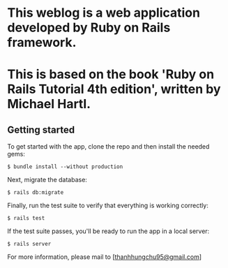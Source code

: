 # This weblog is a web application developed by Ruby on Rails framework.
# This is based on the book 'Ruby on Rails Tutorial 4th edition', written by Michael Hartl.

## Getting started

To get started with the app, clone the repo and then install the needed gems:
```
$ bundle install --without production
```

Next, migrate the database:
```
$ rails db:migrate
```

Finally, run the test suite to verify that everything is working correctly:
```
$ rails test
```

If the test suite passes, you'll be ready to run the app in a local server:
```
$ rails server
```

For more information, please mail to [thanhhungchu95@gmail.com]

